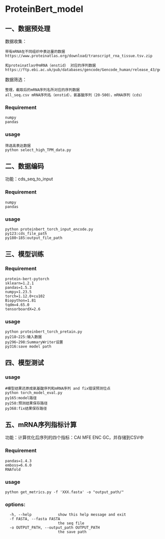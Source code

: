 # ProteinBert_model

## 一、数据预处理
数据收集：
```
带有mRNA在不同组织中表达量的数据
https://www.proteinatlas.org/download/transcript_rna_tissue.tsv.zip
```

```
和proteinatlas中mRNA（enstid） 对应的序列数据
https://ftp.ebi.ac.uk/pub/databases/gencode/Gencode_human/release_43/gencode.v43.pc_translations.fa.gz
```
数据筛选：
```
整理，截取后的mRNA序列名所对应的序列数据
all_seq.csv mRNA序列名（enstid），氨基酸序列（20-500），mRNA序列（cds）
```
### Requirement
```
numpy
pandas
```

### usage
```
筛选高表达数据
python select_high_TPM_data.py
```

## 二、数据编码
功能：cds_seq_to_input
### Requirement
```
numpy
pandas
```

### usage
```
python proteinbert_torch_input_encode.py
py123:cds_file_path
py180~185:output_file_path
```

## 三、模型训练
### Requirement
```
protein-bert-pytorch
sklearn=1.2.1
pandas=1.5.3
numpy=1.23.5
torch=1.12.0+cu102
Biopython=1.81
tqdm=4.65.0
tensorboardX=2.6
```
### usage
```
python proteinbert_torch_pretain.py
py218~225:输入数据
py296~298:SummaryWriter设置
py316:save model path
```

## 四、模型测试
### usage
```
#模型结果还原成氨基酸序列和mRNA序列 and fix错误预测位点
python torch_model_eval.py
py165:model路径
py258:预测结果保存路径
py368:fix结果保存路径

```

## 五、mRNA序列指标计算
功能：计算优化后序列的四个指标：CAI MFE ENC GC，并存储到CSV中
### Requirement

```
pandas=1.4.3
emboss=6.6.0
RNAfold
```

### usage

```
python get_metrics.py -f 'XXX.fasta' -o "output_path/"
```

### options:

```
  -h, --help            show this help message and exit
  -f FASTA, --fasta FASTA
                        the seq file
  -o OUTPUT_PATH, --output_path OUTPUT_PATH
                        the save path
```


                        


